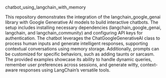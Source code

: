 chatbot_using_langchain_with_memory

This repository demonstrates the integration of the langchain_google_genai library with Google Generative AI models to build interactive chatbots. The setup includes installing necessary dependencies (langchain_google_genai, langchain, and langchain_community) and configuring API keys for authentication. The chatbot leverages the ChatGoogleGenerativeAI class to process human inputs and generate intelligent responses, supporting contextual conversations using memory storage. Additionally, prompts can be customized for specific behaviors, such as adding taunts or sarcasm. The provided examples showcase its ability to handle dynamic queries, remember user preferences across sessions, and generate witty, context-aware responses using LangChain’s versatile tools.
